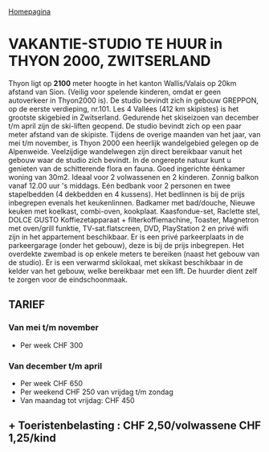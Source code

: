 [Homepagina](README.md)

# VAKANTIE-STUDIO TE HUUR in THYON 2000, ZWITSERLAND

Thyon ligt op **2100** meter hoogte in het kanton Wallis/Valais op 20km afstand van Sion. (Veilig voor spelende kinderen, omdat er geen autoverkeer in Thyon2000 is). De studio bevindt zich in gebouw GREPPON, op de eerste verdieping, nr.101.
Les 4 Vallées (412 km skipistes) is het grootste skigebied in Zwitserland. Gedurende het skiseizoen van december t/m april zijn de ski-liften geopend. De studio bevindt zich op een paar meter afstand van de skipiste.
Tijdens de overige maanden van het jaar, van mei t/m november, is Thyon 2000 een heerlijk wandelgebied gelegen op de Alpenweide. Veelzijdige wandelwegen zijn direct bereikbaar vanuit het gebouw waar de studio zich bevindt. In de ongerepte natuur kunt u genieten van de schitterende flora en fauna.
Goed ingerichte éénkamer woning van 30m2. Ideaal voor 2 volwassenen en 2 kinderen.
Zonnig balkon vanaf 12.00 uur 's middags. Eén bedbank voor 2 personen en twee stapelbedden (4 dekbedden en 4 kussens). Het bedlinnen is bij de prijs inbegrepen evenals het keukenlinnen.
Badkamer met bad/douche, Nieuwe keuken met koelkast, combi-oven, kookplaat.
Kaasfondue-set, Raclette stel, DOLCE GUSTO Koffiezetapparaat + filterkoffiemachine, Toaster, Magnetron met oven/grill funktie, TV-sat.flatscreen, DVD, PlayStation 2 en privé wifi zijn in het appartement beschikbaar.
Er is een privé parkeerplaats in de parkeergarage (onder het gebouw), deze is bij de prijs inbegrepen.
Het overdekte zwembad is op enkele meters te bereiken (naast het gebouw van de studio).
Er is een verwarmd skilokaal, met skikast beschikbaar in de kelder van het gebouw, welke bereikbaar met een lift.
De huurder dient zelf te zorgen voor de eindschoonmaak.

## TARIEF

### Van mei t/m november

- Per week CHF 300

### Van december t/m april

- Per week CHF 650
- Per weekend CHF 250 van vrijdag t/m zondag
- Van maandag tot vrijdag: CHF 450

## + Toeristenbelasting : CHF 2,50/volwassene CHF 1,25/kind
<!--stackedit_data:
eyJoaXN0b3J5IjpbLTE1NTc0MzE4MDAsLTM1NDU4Mzg1NF19
-->
